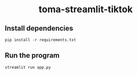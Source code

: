 
<h1 align="center">toma-streamlit-tiktok</h1>

## Install dependencies
```
pip install -r requirements.txt
```
## Run the program

```python
streamlit run app.py
```